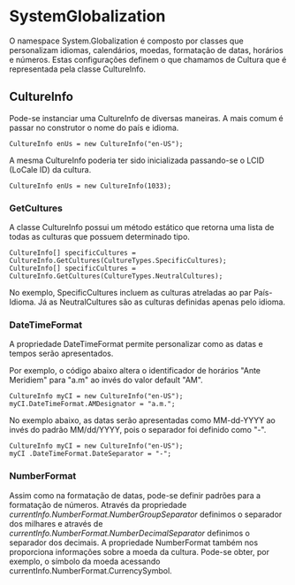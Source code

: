 # SystemGlobalization
O namespace System.Globalization é composto por classes que personalizam idiomas, calendários, moedas, formatação de datas, horários e números. Estas configurações definem o que chamamos de Cultura que é representada pela classe CultureInfo.

## CultureInfo
Pode-se instanciar uma CultureInfo de diversas maneiras. A mais comum é passar no construtor o nome do país e idioma.

    CultureInfo enUs = new CultureInfo("en-US");
A mesma CultureInfo poderia ter sido inicializada passando-se o LCID (LoCale ID) da cultura.

    CultureInfo enUs = new CultureInfo(1033);

### GetCultures
A classe CultureInfo possui um método estático que retorna uma lista de todas as culturas que possuem determinado tipo.

    CultureInfo[] specificCultures = CultureInfo.GetCultures(CultureTypes.SpecificCultures);
    CultureInfo[] specificCultures = CultureInfo.GetCultures(CultureTypes.NeutralCultures);
No exemplo, SpecificCultures incluem as culturas atreladas ao par País-Idioma. Já as NeutralCultures são as culturas definidas apenas pelo idioma.

### DateTimeFormat
A propriedade DateTimeFormat permite personalizar como as datas e tempos serão apresentados.

Por exemplo, o código abaixo altera o identificador de horários "Ante Meridiem" para "a.m" ao invés do valor default "AM".

    CultureInfo myCI = new CultureInfo("en-US");
    myCI.DateTimeFormat.AMDesignator = "a.m.";

No exemplo abaixo, as datas serão apresentadas como MM-dd-YYYY ao invés do padrão MM/dd/YYYY, pois o separador foi definido como "-".

    CultureInfo myCI = new CultureInfo("en-US"); 
    myCI .DateTimeFormat.DateSeparator = "-";
    
### NumberFormat
Assim como na formatação de datas, pode-se definir padrões para a formatação de números. 
Através da propriedade *currentInfo.NumberFormat.NumberGroupSeparator* definimos o separador dos milhares e através de *currentInfo.NumberFormat.NumberDecimalSeparator* definimos o separador dos decimais. A propriedade NumberFormat também nos proporciona informações sobre a moeda da cultura. Pode-se obter, por exemplo, o símbolo da moeda acessando currentInfo.NumberFormat.CurrencySymbol.